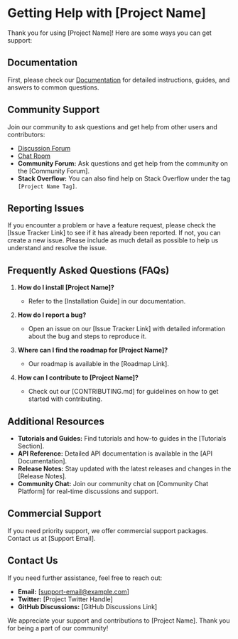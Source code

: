 # Getting Help with [Project Name]

Thank you for using [Project Name]! Here are some ways you can get support:

## Documentation

First, please check our [Documentation](link-to-documentation) for detailed instructions, guides, and answers to common questions.

## Community Support

Join our community to ask questions and get help from other users and contributors:

- [Discussion Forum](link-to-forum)
- [Chat Room](link-to-chat)
- **Community Forum:** Ask questions and get help from the community on the [Community Forum].
- **Stack Overflow:** You can also find help on Stack Overflow under the tag `[Project Name Tag]`.

## Reporting Issues

If you encounter a problem or have a feature request, please check the [Issue Tracker Link] to see if it has already been reported. If not, you can create a new issue. Please include as much detail as possible to help us understand and resolve the issue.

## Frequently Asked Questions (FAQs)

1. **How do I install [Project Name]?**
   - Refer to the [Installation Guide] in our documentation.

2. **How do I report a bug?**
   - Open an issue on our [Issue Tracker Link] with detailed information about the bug and steps to reproduce it.

3. **Where can I find the roadmap for [Project Name]?**
   - Our roadmap is available in the [Roadmap Link].

4. **How can I contribute to [Project Name]?**
   - Check out our [CONTRIBUTING.md] for guidelines on how to get started with contributing.

## Additional Resources

- **Tutorials and Guides:** Find tutorials and how-to guides in the [Tutorials Section].
- **API Reference:** Detailed API documentation is available in the [API Documentation].
- **Release Notes:** Stay updated with the latest releases and changes in the [Release Notes].
- **Community Chat:** Join our community chat on [Community Chat Platform] for real-time discussions and support.

## Commercial Support

If you need priority support, we offer commercial support packages. Contact us at [Support Email].

## Contact Us

If you need further assistance, feel free to reach out:

- **Email:** [support-email@example.com]
- **Twitter:** [Project Twitter Handle]
- **GitHub Discussions:** [GitHub Discussions Link]

We appreciate your support and contributions to [Project Name]. Thank you for being a part of our community!
